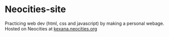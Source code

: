 # Neocities-site
Practicing web dev (html, css and javascript) by making a personal webage. Hosted on Neocities at [kexana.neocities.org](https://kexana.neocities.org)
